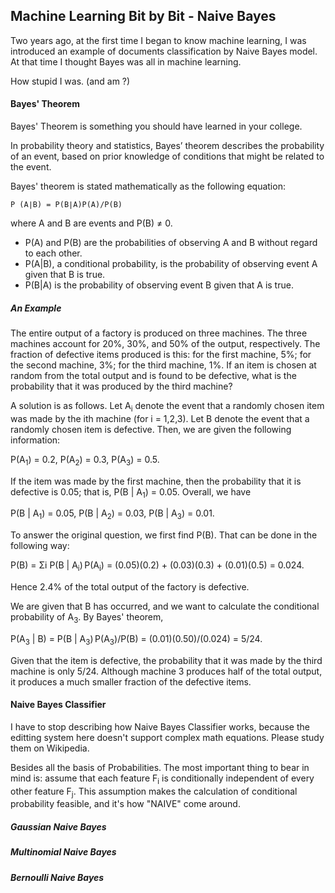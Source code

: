 ## Machine Learning Bit by Bit - Naive Bayes

Two years ago, at the first time I began to know machine learning, I was introduced an example of documents classification by Naive Bayes model. At that time I thought Bayes was all in machine learning.

How stupid I was. (and am ?)

#### Bayes' Theorem

Bayes' Theorem is something you should have learned in your college.

In probability theory and statistics, Bayes’ theorem describes the probability of an event, based on prior knowledge of conditions that might be related to the event.

Bayes' theorem is stated mathematically as the following equation:

	P (A∣B) = P(B∣A)P(A)/P(B)

where A and B are events and P(B) ≠ 0.
* P(A) and P(B) are the probabilities of observing A and B without regard to each other.
* P(A|B), a conditional probability, is the probability of observing event A given that B is true.
* P(B|A) is the probability of observing event B given that A is true.

##### An Example

The entire output of a factory is produced on three machines. The three machines account for 20%, 30%, and 50% of the output, respectively. The fraction of defective items produced is this: for the first machine, 5%; for the second machine, 3%; for the third machine, 1%. If an item is chosen at random from the total output and is found to be defective, what is the probability that it was produced by the third machine?

A solution is as follows. Let A<sub>i</sub> denote the event that a randomly chosen item was made by the ith machine (for i = 1,2,3). Let B denote the event that a randomly chosen item is defective. Then, we are given the following information:

P(A<sub>1</sub>) = 0.2,    P(A<sub>2</sub>) = 0.3,    P(A<sub>3</sub>) = 0.5.

If the item was made by the first machine, then the probability that it is defective is 0.05; that is, P(B | A<sub>1</sub>) = 0.05. Overall, we have

P(B | A<sub>1</sub>) = 0.05,    P(B | A<sub>2</sub>) = 0.03,    P(B | A<sub>3</sub>) = 0.01.

To answer the original question, we first find P(B). That can be done in the following way:

P(B) = Σi P(B | A<sub>i</sub>) P(A<sub>i</sub>) = (0.05)(0.2) + (0.03)(0.3) + (0.01)(0.5) = 0.024.

Hence 2.4% of the total output of the factory is defective.

We are given that B has occurred, and we want to calculate the conditional probability of A<sub>3</sub>. By Bayes' theorem,

P(A<sub>3</sub> | B) = P(B | A<sub>3</sub>) P(A<sub>3</sub>)/P(B) = (0.01)(0.50)/(0.024) = 5/24.

Given that the item is defective, the probability that it was made by the third machine is only 5/24. Although machine 3 produces half of the total output, it produces a much smaller fraction of the defective items.

#### Naive Bayes Classifier

I have to stop describing how Naive Bayes Classifier works, because the editting system here doesn't support complex math equations. Please study them on Wikipedia.

Besides all the basis of Probabilities. The most important thing to bear in mind is: assume that each feature F<sub>i</sub> is conditionally independent of every other feature F<sub>j</sub>. This assumption makes the calculation of conditional probability feasible, and it's how "NAIVE" come around.

##### Gaussian Naive Bayes

##### Multinomial Naive Bayes

##### Bernoulli Naive Bayes


